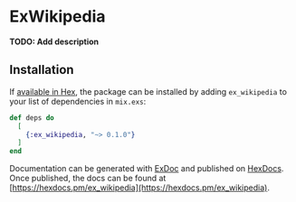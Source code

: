 # ExWikipedia

**TODO: Add description**

## Installation

If [available in Hex](https://hex.pm/docs/publish), the package can be installed
by adding `ex_wikipedia` to your list of dependencies in `mix.exs`:

```elixir
def deps do
  [
    {:ex_wikipedia, "~> 0.1.0"}
  ]
end
```

Documentation can be generated with [ExDoc](https://github.com/elixir-lang/ex_doc)
and published on [HexDocs](https://hexdocs.pm). Once published, the docs can
be found at [https://hexdocs.pm/ex_wikipedia](https://hexdocs.pm/ex_wikipedia).

